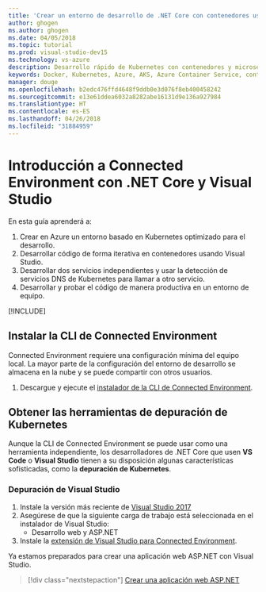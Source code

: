 ```yaml
---
title: 'Crear un entorno de desarrollo de .NET Core con contenedores usando Kubernetes en la nube con Visual Studio - Paso 1: Instalar las herramientas | Microsoft Docs'
author: ghogen
ms.author: ghogen
ms.date: 04/05/2018
ms.topic: tutorial
ms.prod: visual-studio-dev15
ms.technology: vs-azure
description: Desarrollo rápido de Kubernetes con contenedores y microservicios en Azure
keywords: Docker, Kubernetes, Azure, AKS, Azure Container Service, contenedores
manager: douge
ms.openlocfilehash: b2edc476ffd4648f9ddb0e3d076f8eb400458242
ms.sourcegitcommit: e13e61ddea6032a8282abe16131d9e136a927984
ms.translationtype: HT
ms.contentlocale: es-ES
ms.lasthandoff: 04/26/2018
ms.locfileid: "31884959"
---
```

# <a name="get-started-on-connected-environment-with-net-core-and-visual-studio"></a>Introducción a Connected Environment con .NET Core y Visual Studio

En esta guía aprenderá a:

1. Crear en Azure un entorno basado en Kubernetes optimizado para el desarrollo.
1. Desarrollar código de forma iterativa en contenedores usando Visual Studio.
1. Desarrollar dos servicios independientes y usar la detección de servicios DNS de Kubernetes para llamar a otro servicio.
1. Desarrollar y probar el código de manera productiva en un entorno de equipo.

[!INCLUDE[](includes/see-troubleshooting.md)]

## <a name="install-the-connected-environment-cli"></a>Instalar la CLI de Connected Environment
Connected Environment requiere una configuración mínima del equipo local. La mayor parte de la configuración del entorno de desarrollo se almacena en la nube y se puede compartir con otros usuarios.

1. Descargue y ejecute el [instalador de la CLI de Connected Environment](https://aka.ms/get-vsce-windows). 

## <a name="get-kubernetes-debugging-tools"></a>Obtener las herramientas de depuración de Kubernetes
Aunque la CLI de Connected Environment se puede usar como una herramienta independiente, los desarrolladores de .NET Core que usen **VS Code** o **Visual Studio** tienen a su disposición algunas características sofisticadas, como la **depuración de Kubernetes**.

### <a name="visual-studio-debugging"></a>Depuración de Visual Studio 
1. Instale la versión más reciente de [Visual Studio 2017](https://www.visualstudio.com/vs/)
1. Asegúrese de que la siguiente carga de trabajo está seleccionada en el instalador de Visual Studio:
    * Desarrollo web y ASP.NET
1. Instale la [extensión de Visual Studio para Connected Environment](https://aka.ms/get-vsce-visualstudio).

Ya estamos preparados para crear una aplicación web ASP.NET con Visual Studio.

> [!div class="nextstepaction"]
> [Crear una aplicación web ASP.NET](get-started-netcore-visualstudio-02.md)
